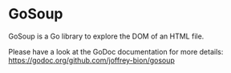 # GoSoup

GoSoup is a Go library to explore the DOM of an HTML file.

Please have a look at the GoDoc documentation for more details:
https://godoc.org/github.com/joffrey-bion/gosoup

